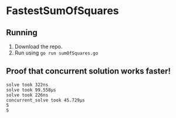 # FastestSumOfSquares

## Running

1. Download the repo.
2. Run using `go run sumOfSquares.go`

## Proof that concurrent solution works faster!
```
solve took 322ns
solve took 99.558µs
solve took 226ns
concurrent_solve took 45.729µs
5
5
```
